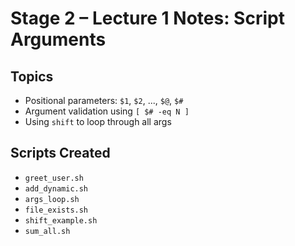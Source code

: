 # Stage 2 – Lecture 1 Notes: Script Arguments

## Topics
- Positional parameters: `$1`, `$2`, ..., `$@`, `$#`
- Argument validation using `[ $# -eq N ]`
- Using `shift` to loop through all args

## Scripts Created
- `greet_user.sh`
- `add_dynamic.sh`
- `args_loop.sh`
- `file_exists.sh`
- `shift_example.sh`
- `sum_all.sh`
